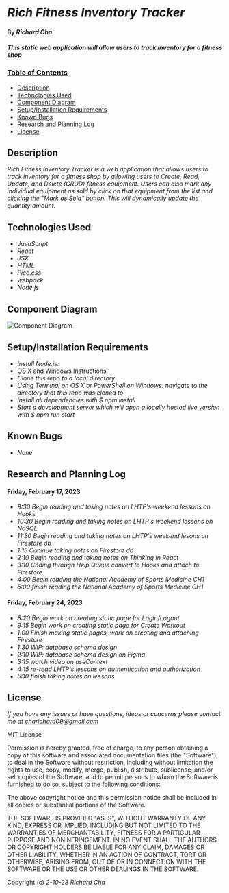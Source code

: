 # _Rich Fitness Inventory Tracker_

#### By _**Richard Cha**_

#### _This static web application will allow users to track inventory for a fitness shop_

### <u>Table of Contents</u>
* <a href="#Description">Description</a>
* <a href="#Technologies-Used">Technologies Used</a>
* <a href="#Component-Diagram">Component Diagram</a>
* <a href="#Setup/Installation-Requirements">Setup/Installation Requirements</a>
* <a href="#Known-Bugs">Known Bugs</a>
* <a href="#Research-and-Planning-Log">Research and Planning Log</a>
* <a href="#License">License</a>

## Description

_Rich Fitness Inventory Tracker is a web application that allows users to track inventory for a fitness shop by allowing users to Create, Read, Update, and Delete (CRUD) fitness equipment. Users can also mark any individual equipment as sold by click on that equipment from the list and clicking the "Mark as Sold" button. This will dynamically update the quantity amount._

## Technologies Used

* _JavaScript_
* _React_
* _JSX_
* _HTML_
* _Pico.css_
* _webpack_
* _Node.js_

## Component Diagram
![Component Diagram](./local-business-inventory-tracker.png)

## Setup/Installation Requirements

* _Install Node.js:_
* [OS X and Windows Instructions](https://www.learnhowtoprogram.com/intermediate-javascript/getting-started-with-javascript/installing-node-js)
* _Clone this repo to a local directory_
* _Using Terminal on OS X or PowerShell on Windows: navigate to the directory that this repo was cloned to_
* _Install all dependencies with $ npm install_
* _Start a development server which will open a locally hosted live version with $ npm run start_

## Known Bugs

* _None_

## Research and Planning Log
#### Friday, February 17, 2023
* _9:30 Begin reading and taking notes on LHTP's weekend lessons on Hooks_
* _10:30 Begin reading and taking notes on LHTP's weekend lessons on NoSQL_ 
* _11:30 Begin reading and taking notes on LHTP's weekend lesons on Firestore db_
* _1:15 Coninue taking notes on Firestore db_
* _2:10 Begin reading and taking notes on Thinking In React_
* _3:10 Coding through Help Queue convert to Hooks and attach to Firestore_
* _4:00 Begin reading the National Academy of Sports Medicine CH1_
* _5:00 finish reading the National Academy of Sports Medicine CH1_

#### Friday, February 24, 2023
* _8:20 Begin work on creating static page for Login/Logout_
* _9:15 Begin work on creating static page for Create Workout_
* _1:00 Finish making static pages, work on creating and attaching Firestore_
* _1:30 WIP: database schema design_
* _2:10 WIP: database schema design on Figma_
* _3:15 watch video on useContext_
* _4:15 re-read LHTP's lessons on authentication and authorization_
* _5:10 finish taking notes on lessons_

## License

_If you have any issues or have questions, ideas or concerns please contact me at [charichard09@gmail.com](mailto:charichard09@gmail.com)_

MIT License

Permission is hereby granted, free of charge, to any person obtaining a copy
of this software and associated documentation files (the "Software"), to deal
in the Software without restriction, including without limitation the rights
to use, copy, modify, merge, publish, distribute, sublicense, and/or sell
copies of the Software, and to permit persons to whom the Software is
furnished to do so, subject to the following conditions:

The above copyright notice and this permission notice shall be included in all
copies or substantial portions of the Software.

THE SOFTWARE IS PROVIDED "AS IS", WITHOUT WARRANTY OF ANY KIND, EXPRESS OR
IMPLIED, INCLUDING BUT NOT LIMITED TO THE WARRANTIES OF MERCHANTABILITY,
FITNESS FOR A PARTICULAR PURPOSE AND NONINFRINGEMENT. IN NO EVENT SHALL THE
AUTHORS OR COPYRIGHT HOLDERS BE LIABLE FOR ANY CLAIM, DAMAGES OR OTHER
LIABILITY, WHETHER IN AN ACTION OF CONTRACT, TORT OR OTHERWISE, ARISING FROM,
OUT OF OR IN CONNECTION WITH THE SOFTWARE OR THE USE OR OTHER DEALINGS IN THE
SOFTWARE.

Copyright (c) _2-10-23_ _Richard Cha_